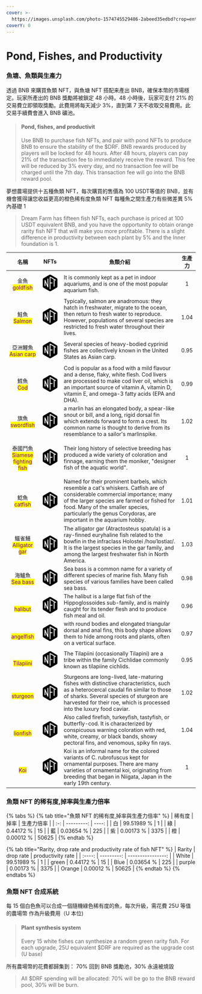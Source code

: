 ```yaml
---
cover: >-
  https://images.unsplash.com/photo-1574745529486-2abeed35edbd?crop=entropy&cs=srgb&fm=jpg&ixid=MnwxOTcwMjR8MHwxfHNlYXJjaHwxfHxmaXNoZXN8ZW58MHx8fHwxNjQwNzkyMDYx&ixlib=rb-1.2.1&q=85
coverY: 0
---
```


# Pond, Fishes, and Productivity

### 魚塘、魚類與生產力

透過 BNB 來購買魚類 NFT，與魚塘 NFT 搭配来產出 BNB，確保本幣的市場穩定。玩家所產出的 BNB 獎勵將被鎖定 48 小時。48 小時後，玩家可支付 21% 的交易費立即領取獎勵。此費用將每天減少 3%，直到第 7 天不收取交易費用。此交易手續費會進入 BNB 礦池。

> #### Pond, fishes, and productivit
>
> Use BNB to purchase fish NFTs, and pair with pond NFTs to produce BNB to ensure the stability of the $DRF. BNB rewards produced by players will be locked for 48 hours. After 48 hours, players can pay 21% of the transaction fee to immediately receive the reward. This fee will be reduced by 3% every day, and no transaction fee will be charged until the 7th day. This transaction fee will go into the BNB reward pool.

夢想農場提供十五種魚類 NFT，每次購買的售價為 100 USDT等值的 BNB，並有機會獲得讓您收益更高的橙色稀有度魚類 NFT 每種魚之間生產力有些微差異 5% 內基礎 1

> Dream Farm has fifteen fish NFTs, each purchase is priced at 100 USDT equivalent BNB, and you have the opportunity to obtain orange rarity fish NFT that will make you more profitable. There is a slight difference in productivity between each plant by 5% and the Inner foundation is 1.

|                                    名稱                                   |                NFTs                | 魚類介紹                                                                                                                                                                                                                                                                                 |  生產力 |
| :---------------------------------------------------------------------: | :--------------------------------: | ------------------------------------------------------------------------------------------------------------------------------------------------------------------------------------------------------------------------------------------------------------------------------------ | :--: |
|         <p>金魚<br><mark style="color:purple;">goldfish</mark></p>        | ![](../../.gitbook/assets/nft.png) | It is commonly kept as a pet in indoor aquariums, and is one of the most popular aquarium fish.                                                                                                                                                                                      |   1  |
|          <p>鮭魚<br><mark style="color:purple;">Salmon</mark></p>         | ![](../../.gitbook/assets/nft.png) | Typically, salmon are anadromous: they hatch in freshwater, migrate to the ocean, then return to fresh water to reproduce. However, populations of several species are restricted to fresh water throughout their lives.                                                             | 1.04 |
|       <p>亞洲鯉魚<br><mark style="color:purple;">Asian carp</mark></p>      | ![](../../.gitbook/assets/nft.png) | Several species of heavy-bodied cyprinid fishes are collectively known in the United States as Asian carp.                                                                                                                                                                           | 0.95 |
|           <p>鱈魚<br><mark style="color:purple;">Cod</mark></p>           | ![](../../.gitbook/assets/nft.png) | Cod is popular as a food with a mild flavour and a dense, flaky, white flesh. Cod livers are processed to make cod liver oil, which is an important source of vitamin A, vitamin D, vitamin E, and omega-3 fatty acids (EPA and DHA).                                                | 0.99 |
|        <p>旗魚<br><mark style="color:purple;">swordfish</mark></p>        | ![](../../.gitbook/assets/nft.png) | a marlin has an elongated body, a spear-like snout or bill, and a long, rigid dorsal fin which extends forward to form a crest. Its common name is thought to derive from its resemblance to a sailor's marlinspike.                                                                 | 1.02 |
| <p>泰國鬥魚<br><mark style="color:purple;">Siamese fighting fish</mark></p> | ![](../../.gitbook/assets/nft.png) | Their long history of selective breeding has produced a wide variety of coloration and finnage, earning them the moniker, "designer fish of the aquatic world".                                                                                                                      |   1  |
|         <p>鯰魚<br><mark style="color:purple;">catfish</mark></p>         | ![](../../.gitbook/assets/nft.png) | Named for their prominent barbels, which resemble a cat's whiskers. Catfish are of considerable commercial importance; many of the larger species are farmed or fished for food. Many of the smaller species, particularly the genus Corydoras, are important in the aquarium hobby. | 1.01 |
|      <p>鱷雀鱔<br><mark style="color:purple;">Alligator gar</mark></p>     | ![](../../.gitbook/assets/nft.png) | The alligator gar (Atractosteus spatula) is a ray-finned euryhaline fish related to the bowfin in the infraclass Holostei /hoʊˈlɒstiaɪ/. It is the largest species in the gar family, and among the largest freshwater fish in North America.                                        | 1.03 |
|        <p>海鱸魚<br><mark style="color:purple;">Sea bass</mark></p>        | ![](../../.gitbook/assets/nft.png) | Sea bass is a common name for a variety of different species of marine fish. Many fish species of various families have been called sea bass.                                                                                                                                        | 0.98 |
|          <p><br><mark style="color:purple;">halibut</mark></p>          | ![](../../.gitbook/assets/nft.png) | The halibut is a large flat fish of the Hippoglossoides sub-family, and is mainly caught for its tender flesh and to produce fish meal and oil.                                                                                                                                      | 0.96 |
|         <p><br><mark style="color:purple;">angelfish</mark></p>         | ![](../../.gitbook/assets/nft.png) | with round bodies and elongated triangular dorsal and anal fins, this body shape allows them to hide among roots and plants, often on a vertical surface.                                                                                                                            | 0.97 |
|         <p><br><mark style="color:purple;">Tilapiini</mark></p>         | ![](../../.gitbook/assets/nft.png) | The Tilapiini (occasionally Tilapini) are a tribe within the family Cichlidae commonly known as tilapiine cichlids.                                                                                                                                                                  | 0.95 |
|          <p><br><mark style="color:purple;">sturgeon</mark></p>         | ![](../../.gitbook/assets/nft.png) | Sturgeons are long-lived, late-maturing fishes with distinctive characteristics, such as a heterocercal caudal fin similar to those of sharks. Several species of sturgeon are harvested for their roe, which is processed into the luxury food caviar.                              | 1.02 |
|          <p><br><mark style="color:purple;">lionfish</mark></p>         | ![](../../.gitbook/assets/nft.png) | Also called firefish, turkeyfish, tastyfish, or butterfly-cod. It is characterized by conspicuous warning coloration with red, white, creamy, or black bands, showy pectoral fins, and venomous, spiky fin rays.                                                                     | 1.04 |
|            <p><br><mark style="color:purple;">Koi</mark></p>            | ![](../../.gitbook/assets/nft.png) | Koi is an informal name for the colored variants of C. rubrofuscus kept for ornamental purposes. There are many varieties of ornamental koi, originating from breeding that began in Niigata, Japan in the early 19th century.                                                       |   1  |

### 魚類 NFT 的稀有度,掉率與生產力倍率

{% tabs %}
{% tab title="魚類 NFT 的稀有度,掉率與生產力倍率" %}
| 稀有度 |         掉率 | 生產力倍率 |
| :-: | ---------: | ----: |
|  白  | 99.51989 % |     1 |
|  綠  |  0.44172 % |    15 |
|  藍  |  0.03654 % |   225 |
|  紫  |  0.00173 % |  3375 |
|  橙  |  0.00012 % | 50625 |
{% endtab %}

{% tab title="Rarity, drop rate and productivity rate of fish NFT" %}
| Rarity |  drop rate | productivity rate |
| :----: | ---------: | ----------------: |
|  White | 99.51989 % |                 1 |
|  green |  0.44172 % |                15 |
|  Blue  |  0.03654 % |               225 |
| purple |  0.00173 % |              3375 |
| Orange |  0.00012 % |             50625 |
{% endtab %}
{% endtabs %}

### 魚類 NFT 合成系統

每 15 個白色魚可以合成一個隨機綠色稀有度的魚，每次升級，需花費 25U 等值的農場幣 作為升級費用（U 本位)

> #### Plant synthesis system
>
> Every 15 white fishes can synthesize a random green rarity fish. For each upgrade, 25U equivalent $DRF are required as the upgrade cost (U base)

所有農場幣的花費都歸集到： 70% 回到 BNB 獎勵池，30% 永遠被燒毀

> All $DRF spending will be allocated: 70% will be go to the BNB reward pool, 30% will be burn.

